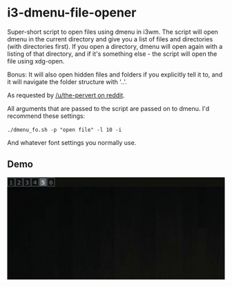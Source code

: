 i3-dmenu-file-opener
====================

Super-short script to open files using dmenu in i3wm. The script will open dmenu in the current directory and give you a list of files and directories (with directories first). If you open a directory, dmenu will open again with a listing of that directory, and if it's something else - the script will open the file using xdg-open.

Bonus: It will also open hidden files and folders if you explicitly tell it to, and it will navigate the folder structure with '..'.

As requested by [/u/the-pervert on reddit](http://www.reddit.com/r/i3wm/comments/1v1zzp/launch_files_with_i3/).

All arguments that are passed to the script are passed on to dmenu. I'd recommend these settings:

`./dmenu_fo.sh -p "open file" -l 10 -i`

And whatever font settings you normally use.

Demo
----

![Demo](https://github.com/olemartinorg/i3-dmenu-file-opener/raw/master/demo.gif "Demo gif")